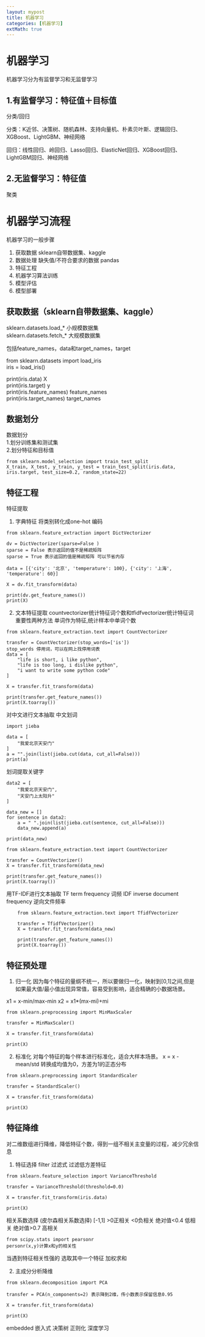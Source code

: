 ```yaml
---
layout: mypost
title: 机器学习
categories: [机器学习]
extMath: true
---
```

# 机器学习

机器学习分为有监督学习和无监督学习

## 1.有监督学习：特征值＋目标值
分类/回归  

分类：K近邻、决策树、随机森林、支持向量机、朴素贝叶斯、逻辑回归、XGBoost、LightGBM、神经网络

回归：线性回归、岭回归、Lasso回归、ElasticNet回归、XGBoost回归、LightGBM回归、神经网络

## 2.无监督学习：特征值
聚类  

# 机器学习流程
机器学习的一般步骤  
1. 获取数据 sklearn自带数据集、kaggle  
2. 数据处理 缺失值/不符合要求的数据  pandas
3. 特征工程  
4. 机器学习算法训练  
5. 模型评估   
6. 模型部署 
 


## 获取数据（sklearn自带数据集、kaggle）
sklearn.datasets.load_* 小规模数据集    
sklearn.datasets.fetch_* 大规模数据集    

包括feature_names，data和target_names，target    

from sklearn.datasets import load_iris    
iris = load_iris()    

print(iris.data) X  
print(iris.target) y  
print(iris.feature_names) feature_names  
print(iris.target_names) target_names  

## 数据划分
数据划分  
1.划分训练集和测试集  
2.划分特征和目标值 
```
from sklearn.model_selection import train_test_split  
X_train, X_test, y_train, y_test = train_test_split(iris.data, iris.target, test_size=0.2, random_state=22)
```
## 特征工程
特征提取  
1. 字典特征
将类别转化成one-hot 编码

```
from sklearn.feature_extraction import DictVectorizer

dv = DictVectorizer(sparse=False )
sparse = False 表示返回的值不是稀疏矩阵
sparse = True 表示返回的值是稀疏矩阵 可以节省内存

data = [{'city': '北京', 'temperature': 100}, {'city': '上海', 'temperature': 60}]   

X = dv.fit_transform(data)  

print(dv.get_feature_names())  
print(X)  
```

2. 文本特征提取
countvectorizer统计特征词个数和tfidfvectorizer统计特征词重要性两种方法
单词作为特征,统计样本中单词个数
```
from sklearn.feature_extraction.text import CountVectorizer

transfer = CountVectorizer(stop_words=['is']) 
stop_words 停用词，可以在网上找停用词表
data = [
    "life is short, i like python",
    "life is too long, i dislike python",
    "i want to write some python code"
]

X = transfer.fit_transform(data)

print(transfer.get_feature_names())  
print(X.toarray())
```
对中文进行文本抽取
中文划词
```
import jieba

data = [
    "我爱北京天安门"
]
a = "".join(list(jieba.cut(data, cut_all=False)))
print(a)
```
划词提取关键字
```
data2 = [
    "我爱北京天安门",
    "天安门上太阳升"
]

data_new = []
for sentence in data2:
    a = " ".join(list(jieba.cut(sentence, cut_all=False)))
    data_new.append(a)

print(data_new)

from sklearn.feature_extraction.text import CountVectorizer

transfer = CountVectorizer()
X = transfer.fit_transform(data_new)

print(transfer.get_feature_names())  
print(X.toarray())
```

用TF-IDF进行文本抽取
TF term frequency 词频
IDF inverse document frequency 逆向文件频率
```
    from sklearn.feature_extraction.text import TfidfVectorizer

    transfer = TfidfVectorizer()
    X = transfer.fit_transform(data_new)

    print(transfer.get_feature_names())
    print(X.toarray())
```

## 特征预处理
1. 归一化
因为每个特征的量纲不统一，所以要做归一化，映射到[0,1]之间,但是如果最大值/最小值出现异常值，容易受到影响，适合精确的小数据场景。

x1 = x-min/max-min
x2 = x1*(mx-mi)+mi
```
from sklearn.preprocessing import MinMaxScaler

transfer = MinMaxScaler()

X = transfer.fit_transform(data)

print(X)
```

2. 标准化
对每个特征的每个样本进行标准化，适合大样本场景。
x = x - mean/std 
转换成均值为0，方差为1的正态分布
```
from sklearn.preprocessing import StandardScaler

transfer = StandardScaler()

X = transfer.fit_transform(data)

print(X)
```

## 特征降维
对二维数组进行降维，降低特征个数，得到一组不相关主变量的过程，减少冗余信息
1. 特征选择
filter 过滤式
过滤低方差特征
```
from sklearn.feature_selection import VarianceThreshold

transfer = VarianceThreshold(threshold=0.0)

X = transfer.fit_transform(iris.data)

print(X)
```
    
相关系数选择 (皮尔森相关系数选择)
[-1,1] >0正相关 <0负相关
绝对值<0.4 低相关
绝对值>0.7 高相关

```
from scipy.stats import pearsonr
personr(x,y)计算x和y的相关性

```
当遇到特征相关性强的
选取其中一个特征
加权求和

2. 主成分分析降维
```
from sklearn.decomposition import PCA

transfer = PCA(n_components=2) 表示降到2维，传小数表示保留信息0.95

X = transfer.fit_transform(data)

print(X)
```
embedded 嵌入式
决策树
正则化
深度学习
